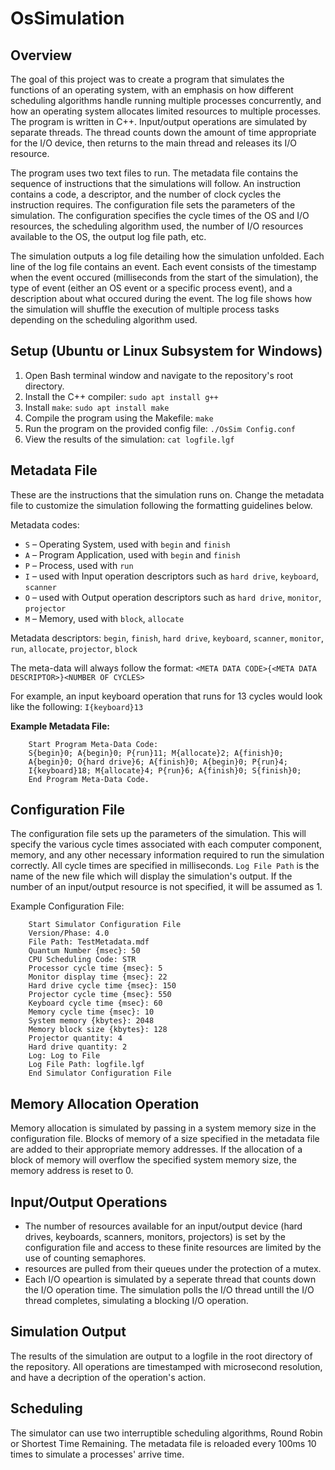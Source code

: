 # OsSimulation

## Overview
The goal of this project was to create a program that simulates the functions of an operating system, with an emphasis on how different scheduling algorithms handle running multiple processes concurrently, and how an operating system allocates limited resources to multiple processes. The program is written in C++. Input/output operations are simulated by separate threads. The thread counts down the amount of time appropriate for the I/O device, then returns to the main thread and releases its I/O resource.

The program uses two text files to run. The metadata file contains the sequence of instructions that the simulations will follow. An instruction contains a code, a descriptor, and the number of clock cycles the instruction requires. The configuration file sets the parameters of the simulation. The configuration specifies the cycle times of the OS and I/O resources, the scheduling algorithm used, the number of I/O resources available to the OS, the output log file path, etc.

The simulation outputs a log file detailing how the simulation unfolded. Each line of the log file contains an event. Each event consists of the timestamp when the event occured (milliseconds from the start of the simulation), the type of event (either an OS event or a specific process event), and a description about what occured during the event. The log file shows how the simulation will shuffle the execution of multiple process tasks depending on the scheduling algorithm used.

## Setup (Ubuntu or Linux Subsystem for Windows)
1. Open Bash terminal window and navigate to the repository's root directory.
2. Install the C++ compiler: `sudo apt install g++`
3. Install `make`: `sudo apt install make`
4. Compile the program using the Makefile: `make`
5. Run the program on the provided config file: `./OsSim Config.conf`
6. View the results of the simulation: `cat logfile.lgf`

## Metadata File
These are the instructions that the simulation runs on. Change the metadata file to customize the simulation following the formatting guidelines below.

Metadata codes:
- `S` &ndash; Operating System, used with `begin` and `finish`
- `A` &ndash; Program Application, used with `begin` and `finish`
- `P` &ndash; Process, used with `run`
- `I` &ndash; used with Input operation descriptors such as `hard drive`, `keyboard`, `scanner`
- `O` &ndash; used with Output operation descriptors such as `hard drive`, `monitor`, `projector`
- `M` &ndash; Memory, used with `block`, `allocate`

Metadata descriptors:
`begin`, `finish`, `hard drive`, `keyboard`, `scanner`, `monitor`, `run`, `allocate`, `projector`, `block`

The meta-data will always follow the format:
`<META DATA CODE>{<META DATA DESCRIPTOR>}<NUMBER OF CYCLES>`

For example, an input keyboard operation that runs for 13 cycles would look like the following:
`I{keyboard}13`

**Example Metadata File:**

        Start Program Meta-Data Code:
        S{begin}0; A{begin}0; P{run}11; M{allocate}2; A{finish}0;
        A{begin}0; O{hard drive}6; A{finish}0; A{begin}0; P{run}4;
        I{keyboard}18; M{allocate}4; P{run}6; A{finish}0; S{finish}0;
        End Program Meta-Data Code.

## Configuration File
The configuration file sets up the parameters of the simulation. This will specify the various cycle times associated with each computer component, memory, and any other necessary information required to run the simulation correctly. All cycle times are specified in milliseconds. `Log File Path` is the name of the new file which will display the simulation's output. If the number of an input/output resource is not specified, it will be assumed as 1.

Example Configuration File:

        Start Simulator Configuration File
        Version/Phase: 4.0
        File Path: TestMetadata.mdf
        Quantum Number {msec}: 50
        CPU Scheduling Code: STR
        Processor cycle time {msec}: 5
        Monitor display time {msec}: 22
        Hard drive cycle time {msec}: 150
        Projector cycle time {msec}: 550
        Keyboard cycle time {msec}: 60
        Memory cycle time {msec}: 10
        System memory {kbytes}: 2048
        Memory block size {kbytes}: 128
        Projector quantity: 4
        Hard drive quantity: 2
        Log: Log to File
        Log File Path: logfile.lgf
        End Simulator Configuration File

## Memory Allocation Operation
Memory allocation is simulated by passing in a system memory size in the configuration file. Blocks of memory of a size specified in the metadata file are added to their appropriate memory addresses. If the allocation of a block of memory will overflow the specified system memory size, the memory address is reset to 0.

## Input/Output Operations
- The number of resources available for an input/output device (hard drives, keyboards, scanners, monitors, projectors) is set by the configuration file and access to these finite resources are limited by the use of counting semaphores.
- resources are pulled from their queues under the protection of a mutex.
- Each I/O opeartion is simulated by a seperate thread that counts down the I/O operation time. The simulation polls the I/O thread untill the I/O thread completes, simulating a blocking I/O operation.

## Simulation Output
The results of the simulation are output to a logfile in the root directory of the repository. All operations are timestamped with microsecond resolution, and have a decription of the operation's action.

## Scheduling
The simulator can use two interruptible scheduling algorithms, Round Robin or Shortest Time Remaining. The metadata file is reloaded every 100ms 10 times to simulate a processes' arrive time.
